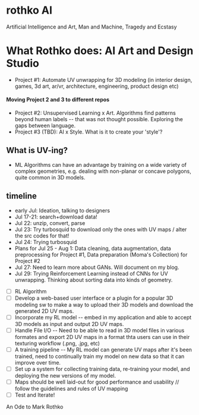 # rothko AI
Artificial Intelligence and Art, Man and Machine, Tragedy and Ecstasy

# What Rothko does: AI Art and Design Studio
- Project #1:  Automate UV unwrapping for 3D modeling (in interior design, games, 3d art, ar/vr, architecture, engineering, product design etc)
#### Moving Project 2 and 3 to different repos
- Project #2: Unsupervised Learning x Art. Algorithms find patterns beyond human labels -- that was not thought possible. Exploring the gaps between language. 
- Project #3 (TBD): AI x Style. What is it to create your 'style'?

## What is UV-ing?
- ML Algorithms can have an advantage by training on a wide variety of complex geometries, e.g. dealing with non-planar or concave polygons, quite common in 3D models. 

## timeline
- early Jul: Ideation, talking to designers 
- Jul 17-21: search+download data!
- Jul 22: unzip, convert, parse
- Jul 23: Try turbosquid to download only the ones with UV maps / alter the src codes for that!
- Jul 24: Trying turbosquid 
- Plans for Jul 25 - Aug 1: Data cleaning, data augmentation, data preprocessing for Project #1, Data preparation (Moma's Collection) for Project #2
- Jul 27: Need to learn more about GANs. Will document on my blog. 
- Jul 29: Trying Reinforcement Learning instead of CNNs for UV unwrapping. Thinking about sorting data into kinds of geometry. 

- [ ] RL Algorithm 
- [ ] Develop a web-based user interface or a plugin for a popular 3D modeling sw to make a way to upload their 3D models and download the generated 2D UV maps. 
- [ ] Incorporate my RL model -- embed in my application and able to accept 3D models as input and output 2D UV maps.
- [ ] Handle File I/O -- Need to be able to read in 3D model files in various formates and export 2D UV maps in a format thta users can use in their texturing workflow (.png, .jpg, etc)
- [ ] A training pipeline -- My RL model can generate UV maps after it's been trained, need to continually train my model on new data so that it can improve over time. 
- [ ] Set up a system for collecting training data, re-training your model, and deploying the new versions of my model. 
- [ ] Maps should be well laid-out for good performance and usability // follow the guidelines and rules of UV mapping
- [ ] Test and Iterate! 

An Ode to Mark Rothko